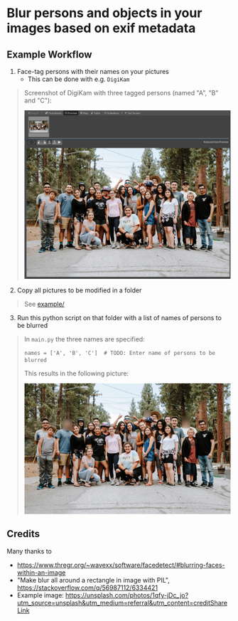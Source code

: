 # Blur persons and objects in your images based on exif metadata

## Example Workflow

1) Face-tag persons with their names on your pictures
   * This can be done with e.g. `DigiKam`

> Screenshot of DigiKam with three tagged persons (named "A", "B" and "C"):
> 
> ![](Screenshot-DigiKam.png)

2) Copy all pictures to be modified in a folder

> See [example/](example/)

3) Run this python script on that folder with a list of names of persons to be blurred

> In `main.py` the three names are specified:
> ```
> names = ['A', 'B', 'C']  # TODO: Enter name of persons to be blurred
> ```
>
> This results in the following picture:
> 
> ![](example/unsplash_blurred.jpg)


## Credits

Many thanks to

* https://www.thregr.org/~wavexx/software/facedetect/#blurring-faces-within-an-image
* "Make blur all around a rectangle in image with PIL", https://stackoverflow.com/q/56987112/6334421
* Example image: https://unsplash.com/photos/1qfy-jDc_jo?utm_source=unsplash&utm_medium=referral&utm_content=creditShareLink